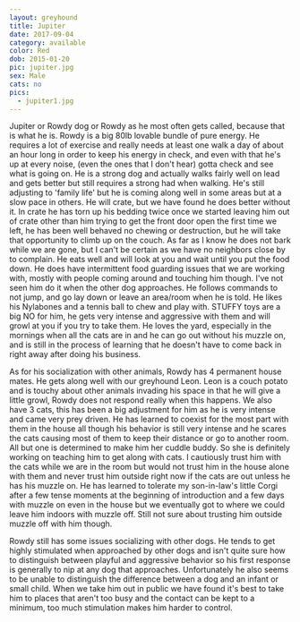 ```yaml
---
layout: greyhound
title: Jupiter
date: 2017-09-04
category: available
color: Red
dob: 2015-01-20
pic: jupiter.jpg
sex: Male
cats: no
pics:
  - jupiter1.jpg
---
```


Jupiter or Rowdy dog or Rowdy as he most often gets called, because that is what he is. Rowdy is a big 80lb lovable bundle of pure energy. He requires a lot of exercise and really needs at least one walk a day of about an hour long in order to keep his  energy in check, and even with that he's up at every noise, (even the ones that I don't hear)  gotta check and see what is going on. He is a strong dog and actually walks fairly well on lead and gets better but still requires a strong had when walking. He's still adjusting to 'family life' but he is coming along well in some areas but at a slow pace in others. He will crate, but we have found he does better without it. In crate he has torn up his bedding twice once we started leaving him out of crate other than him trying to get the front door open the first time we left, he has been well behaved no chewing or destruction, but he will take that opportunity to climb up on the couch. As far as I know he does not bark while we are gone, but I can't be certain as we have no neighbors close by to complain. He eats well and will look at you and wait until you put the food down. He does have intermittent food guarding issues that we are working with, mostly with people coming around and touching him though. I've not seen him do it when the other dog approaches. He follows commands to not jump, and go lay down or leave an area/room when he is told.  He likes his Nylabones and a tennis ball to chew and play with. STUFFY toys are a big NO for him, he gets very intense and aggressive with them and will growl at you if you try to take them. He loves the yard, especially in the mornings when all the cats are in and he can go out without his muzzle on, and is still in the process of learning that he doesn't have to come back in right away after doing his business.

As for his socialization with other animals, Rowdy has 4 permanent house mates. He gets along well with our greyhound Leon. Leon is a couch potato and is touchy about other animals invading his space in that he will give a little growl, Rowdy does not respond really when this happens. We also have 3 cats, this has been a big adjustment for him as he is very intense and came very prey driven. He has learned to coexist for the most part with them in the house all though his behavior is still very intense and he scares the cats causing most of them to keep their distance or go to another room. All but one is determined to make him her cuddle buddy. So she is definitely working on teaching him to get along with cats. I cautiously trust him with the cats while we are in the room but would not trust him in the house alone with them and never trust him outside right now if the cats are out unless he has his muzzle on.  He has learned to tolerate my son-in-law's little Corgi after a few tense moments at the beginning of introduction and a few days with muzzle on even in the house but we eventually got to where we could leave him indoors with muzzle off. Still not sure about trusting him outside muzzle off with him though. 

Rowdy still has some issues socializing with other dogs. He tends to get highly stimulated when approached by other dogs and isn't quite sure how to distinguish between playful and aggressive behavior so his first response is generally to nip at any dog that approaches. Unfortunately he also seems to be unable to distinguish the difference between a dog and an infant or small child.  When we take him out in public we have found it's best to take him to places that aren't too busy and the contact can be kept to a minimum, too much stimulation makes him harder to control.
